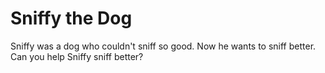# Sniffy the Dog

Sniffy was a dog who couldn't sniff so good. Now he wants to sniff better. Can you help Sniffy sniff better?
